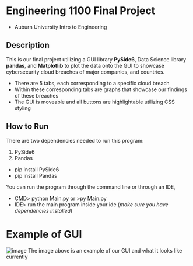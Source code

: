 # Engineering 1100 Final Project
* Auburn University Intro to Engineering

## Description
This is our final project utilizing a GUI library **PySide6**, Data Science library **pandas**,
and **Matplotlib** to plot the data onto the GUI to showcase cybersecurity cloud breaches of 
major companies, and countries.
* There are 5 tabs, each corresponding to a specific cloud breach
* Within these corresponding tabs are graphs that showcase our findings of these breaches
* The GUI is moveable and all buttons are highlightable utilizing CSS styling

## How to Run
There are two dependencies needed to run this program:
1. PySide6
2. Pandas

- pip install PySide6
- pip install Pandas

You can run the program through the command line or through an IDE,
* CMD> python Main.py or >py Main.py
* IDE> run the main program inside your ide (*make sure you have dependencies installed*)

# Example of GUI
![image](https://github.com/Jsprouse0/Engr-1100-Final-Project/assets/95829867/42516649-fc9d-434f-8d97-fe40ccf5e83c)
The image above is an example of our GUI and what it looks like currently
